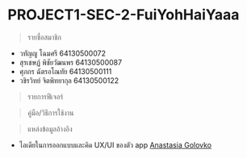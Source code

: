 # PROJECT1-SEC-2-FuiYohHaiYaaa


>รายชื่อสมาชิก
* วทัญญู โฉมศรี 64130500072
* สุรเชษฏ์ พิชัยวัฒนพร 64130500087 
* ศุภกร ฉัตรอโณทัย 64130500111
* วชิรวิทย์ จิตพิทยากุล 64130500122

>รายการฟีเจอร์


>คู่มือ/วิธีการใช้งาน


>แหล่งข้อมูลอ้างอิง
* ไอเดียในการออกแบบและคิด UX/UI ของตัว app [Anastasia Golovko](https://dribbble.com/shots/14803442-Food-Delivery-service-App-Design)
